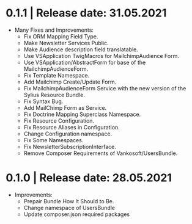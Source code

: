 0.1.1	|	Release date: **31.05.2021**
============================================
* Many Fixes and Improvements:
  - Fix ORM Mapping Field Type.
  - Make Newsletter Services Public.
  - Make Audience description field translatable.
  - Use VSApplication TwigMacros for MailchimpAudience Form.
  - Use VSApplication/AbstractForm for base of the MailchimpAudienceForm.
  - Fix Template Namespace.
  - Add Mailchimp Create/Update Form.
  - Fix MailchimpAudienceForm Service with the new version of the Sylius Resource Bundle.
  - Fix Syntax Bug.
  - Add MailChimp Form as Service.
  - Fix Doctrine Mapping Superclass Namespace.
  - Fix Resource Configuration.
  - Fix Resource Aliases in Configuration.
  - Change Configuration namespace.
  - Fix Some Namespaces.
  - Fix NewsletterSubscriptionInterface.
  - Remove Composer Requirements of Vankosoft/UsersBundle.


0.1.0	|	Release date: **28.05.2021**
============================================
* Improvements:
  - Prepair Bundle How It Should to Be.
  - Change namespace of UsersBundle
  - Update composer.json required packages


